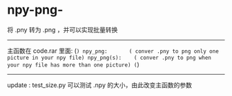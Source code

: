 # npy-png-
将 .pny 转为 .png ，并可以实现批量转换
_ _ _
主函数在 code.rar 里面:
(```)
  npy_png:       ( conver .pny to png only one picture in your npy file)
  npy_png(s):    ( conver .pny to png when your npy file has more than one picture)
(```)
_ _ _
  update : test_size.py 可以测试 .npy 的大小，由此改变主函数的参数
